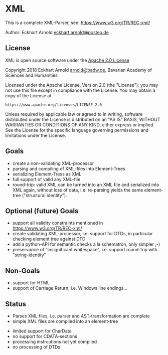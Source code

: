 # XML

This is a complete XML-Parser, see: https://www.w3.org/TR/REC-xml/

Author: Eckhart Arnold <eckhart.arnold@posteo.de>


## License

XML is open source software under the [Apache 2.0 License](https://www.apache.org/licenses/LICENSE-2.0)

Copyright 2018 Eckhart Arnold <arnold@badw.de>, Bavarian Academy of Sciences and Humanities

Licensed under the Apache License, Version 2.0 (the "License");
you may not use this file except in compliance with the License.
You may obtain a copy of the License at

    https://www.apache.org/licenses/LICENSE-2.0

Unless required by applicable law or agreed to in writing, software
distributed under the License is distributed on an "AS IS" BASIS,
WITHOUT WARRANTIES OR CONDITIONS OF ANY KIND, either express or implied.
See the License for the specific language governing permissions and
limitations under the License.


## Goals

* create a non-validating XML-processor
* parsing and compiling of XML-files into Element-Trees
* serializing Element-Tress as XML
* full support of valid any XML-file
* round-trip: valid XML can be turned into an XML file and
  serialized into XML again, without loss of data, i.e. re-parsing
  yields the same element-tree ("structural identity").


## Optional (future) Goals

* support all validity constraints mentioned in
  https://www.w3.org/TR/REC-xml/
* create validating XML-processor, i.e. support for DTDs, in particular
  checking element tree against DTD
* add a python-API for semantic checks à la schematron, only simpler ;-)
* preservance of "insignificant whitespace", i.e. support
  round-trip with "string-identity"


## Non-Goals

* support for HTML
* support of Carriage Return, i.e. Windows line endings...

## Status

+ Parses XML files, i.e. parser and AST-transformation are complete
+ simple XML files are compiled into an element-tree
- limited support for CharData
- no support for CDATA-sections
- processing instrcutions not yet compiled
- no processing of DTDs

